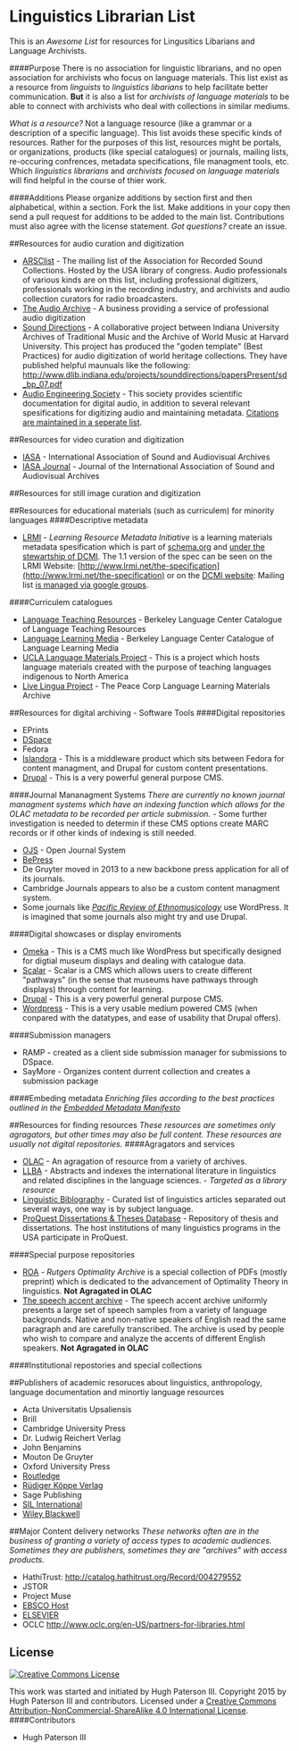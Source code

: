 # Linguistics Librarian List
This is an _Awesome List_ for resources for Lingusitics Libarians and Language Archivists.

####Purpose
There is no association for linguistic librarians, and no open association for archivists who focus on language materials. This list exist as a resource from _linguists_ to _linguistics libarians_ to help facilitate better communication. **But** it is also a list for _archivists of language materials_ to be able to connect with archivists who deal with collections in similar mediums.

_What is a resource?_ Not a language resource (like a grammar or a description of a specific language). This list avoids these specific kinds of resources. Rather for the purposes of this list, resources might be portals, or organizations, products (like special catalogues) or journals, mailing lists, re-occuring confrences, metadata specifications, file managment tools,  etc. Which _linguistics librarians_ and _archivists focused on language materials_ will find helpful in the course of thier work.

####Additions
Please organize additions by section first and then alphabetical, within a section. Fork the list. Make additions in your copy then send a pull request for additions to be added to the main list. Contributions must also agree with the license statement. _Got questions?_ create an issue.


##Resources for audio curation and digitization
* [ARSClist](http://www.arsc-audio.org/arsclist.html) - The mailing list of the Association for Recorded Sound Collections. Hosted by the USA library of congress. Audio professionals of various kinds are on this list, including professional digitizers, professionals working in the recording industry, and archivists and audio collection curators for radio broadcasters.
* [The Audio Archive](http://www.theaudioarchive.com/) - A business providing a service of professional audio digitization
* [Sound Directions](http://www.dlib.indiana.edu/projects/sounddirections/) - A collaborative project between Indiana University Archives of Traditional Music and the Archive of World Music at Harvard University. This project has produced the "goden template" (Best Practices) for audio digitization of world heritage collections. They have published helpful maunuals like the following: http://www.dlib.indiana.edu/projects/sounddirections/papersPresent/sd_bp_07.pdf
* [Audio Engineering Society](http://www.aes.org/) - This society provides scientific documentation for digital audio, in addition to several relevant spesifications for digitizing audio and maintaining metadata. [Citations are maintained in a seperate list](/AESCitations.md).

##Resources for video curation and digitization
* [IASA](http://www.iasa-web.org/) - International Association of Sound and Audiovisual Archives
* [IASA Journal](http://www.iasa-web.org/iasa-journal) - Journal of the International Association of Sound and Audiovisual Archives

##Resources for still image curation and digitization

##Resources for educational materials (such as curriculem) for minority languages
####Descriptive metadata
* [LRMI](http://www.lrmi.net/) - _Learning Resource Metadata Initiative_ is a learning materials metadata spesification which is part of [schema.org](http://schema.org/) and [under the stewartship of DCMI](http://www.lrmi.net/lrmi-transfers-stewardship). The 1.1 version of the spec can be seen on the LRMI Website: [http://www.lrmi.net/the-specification](http://www.lrmi.net/the-specification) or on the [DCMI website](http://dublincore.org/dcx/lrmi-terms/1.1/): Mailing list [is managed via google groups](https://groups.google.com/forum/#!forum/lrmi).

####Curriculem catalogues
* [Language Teaching Resources](http://128.32.161.126/mip/p/index.html) - Berkeley Language Center Catalogue of Language Teaching Resources
* [Language Learning Media](http://128.32.161.126/mip/ll/blc_ll_query.html) - Berkeley Language Center Catalogue of Language Learning Media
* [UCLA Language Materials Project](http://www.lmp.ucla.edu/regions.aspx?rid=1) - This is a project which hosts language materials created with the purpose of teaching languages indigenous to North America
* [Live Lingua Project](http://www.livelingua.com/peace-corps-language-courses.php) - The Peace Corp Language Learning Materials Archive


##Resources for digital archiving - Software Tools
####Digital repositories
* EPrints
* [DSpace](http://www.dspace.org/)
* Fedora
* [Islandora](http://islandora.ca/) - This is a middleware product which sits between Fedora for content managment, and Drupal for custom content presentations.
* [Drupal](https://www.drupal.org/) - This is a very powerful general purpose CMS.

####Journal Mananagment Systems
_There are currently no known journal managment systems which have an indexing function which allows for the OLAC metadata to be recorded per article submission._ - Some further investigation is needed to determin if these CMS options create MARC records or if other kinds of indexing is still needed.
* [OJS](https://pkp.sfu.ca/ojs/) - Open Journal System
* [BePress](http://www.bepress.com/)
* De Gruyter moved in 2013 to a new backbone press application for all of its journals.
* Cambridge Journals appears to also be a custom content managment system.
* Some journals like _[Pacific Review of Ethnomusicology](http://ethnomusicologyreview.ucla.edu)_ use WordPress. It is imagined that some journals also might try and use Drupal.

####Digital showcases or display enviroments
* [Omeka](http://omeka.org/) - This is a CMS much like WordPress but specifically designed for digtial museum displays and dealing with catalogue data.
* [Scalar](http://scalar.usc.edu/scalar/) - Scalar is a CMS which allows users to create different "pathways" (in the sense that museums have pathways through displays) through content for learning.
* [Drupal](https://www.drupal.org/) - This is a very powerful general purpose CMS.
* [Wordpress](https://www.wordpress.org/) - This is a very usable medium powered CMS (when conpared with the datatypes, and ease of usability that Drupal offers).

####Submission managers
* RAMP - created as a client side submission manager for submissions to DSpace.
* SayMore - Organizes content durrent collection and creates a submission package

####Embeding metadata
_Enriching files according to the best practices outlined in the [Embedded Metadata Manifesto](http://www.embeddedmetadata.org/)_

##Resources for finding resources
_These resources are sometimes only agragators, but other times may also be full content. These resources are usually not digital repositories._
####Agragators and services
* [OLAC](http://search.language-archives.org/index.html) - An agragation of resource from a variety of archives.
* [LLBA](http://proquest.libguides.com/llba) - Abstracts and indexes the international literature in linguistics and related disciplines in the language sciences. - _Targeted as a library resource_
* [Linguistic Biblography](http://bibliographies.brillonline.com/browse/linguistic-bibliography) - Curated list of linguistics articles separated out several ways, one way is by subject language.
* [ProQuest Dissertations & Theses Database](http://www.proquest.com/products-services/pqdt.html) - Repository of thesis and dissertations. The host institutions of many linguistics programs in the USA participate in ProQuest.

####Special purpose repositories
* [ROA](http://roa.rutgers.edu/) - _Rutgers Optimality Archive_ is a special collection of PDFs (mostly preprint) which is dedicated to the advancement of Optimality Theory in linguistics. **Not Agragated in OLAC**
* [The speech accent archive](http://accent.gmu.edu/) - The speech accent archive uniformly presents a large set of speech samples from a variety of language backgrounds. Native and non-native speakers of English read the same paragraph and are carefully transcribed. The archive is used by people who wish to compare and analyze the accents of different English speakers. **Not Agragated in OLAC**

####Institutional repostories and special collections


##Publishers of academic resoruces about linguistics, anthropology, language documentation and minortiy language resources
* Acta Universitatis Upsaliensis
* Brill
* Cambridge University Press
* Dr. Ludwig Reichert Verlag
* John Benjamins
* Mouton De Gruyter
* Oxford University Press
* [Routledge](http://www.routledge.com/)
* [Rüdiger Köppe Verlag](http://www.koeppe.de/index.php)
* Sage Publishing
* [SIL International](http://www.sil.org/resources/publications/about)
* [Wiley Blackwell](http://www.wiley.com/WileyCDA/Brand/id-35.html)

##Major Content delivery networks
_These networks often are in the business of granting a variety of access types to academic audiences. Sometimes they are publishers, sometimes they are "archives" with access products._
* HathiTrust: http://catalog.hathitrust.org/Record/004279552
* JSTOR
* Project Muse
* [EBSCO Host](http://www.ebscohost.com/metadata-sharing-policy)
* [ELSEVIER](http://www.elsevier.com/)
* OCLC http://www.oclc.org/en-US/partners-for-libraries.html



## License
[![Creative Commons License](https://i.creativecommons.org/l/by-nc-sa/4.0/88x31.png)](http://creativecommons.org/licenses/by-nc-sa/4.0/)

This work was started and initiated by Hugh Paterson III. Copyright 2015 by Hugh Paterson III and contributors. Licensed under a [Creative Commons Attribution-NonCommercial-ShareAlike 4.0 International License](http://creativecommons.org/licenses/by-nc-sa/4.0/).
####Contributors
* Hugh Paterson III
